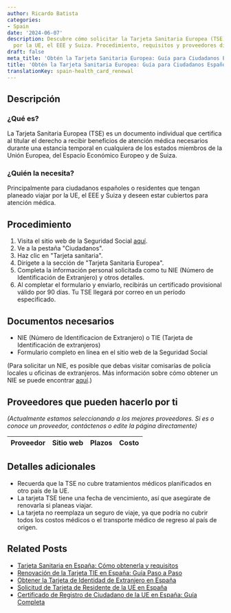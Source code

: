 ```yaml
---
author: Ricardo Batista
categories:
- Spain
date: '2024-06-07'
description: Descubre cómo solicitar la Tarjeta Sanitaria Europea (TSE) para viajar
  por la UE, el EEE y Suiza. Procedimiento, requisitos y proveedores disponibles.
draft: false
meta_title: 'Obtén la Tarjeta Sanitaria Europea: Guía para Ciudadanos Españoles'
title: 'Obtén la Tarjeta Sanitaria Europea: Guía para Ciudadanos Españoles'
translationKey: spain-health_card_renewal
---
```



## Descripción
### ¿Qué es?
La Tarjeta Sanitaria Europea (TSE) es un documento individual que certifica al titular el derecho a recibir beneficios de atención médica necesarios durante una estancia temporal en cualquiera de los estados miembros de la Unión Europea, del Espacio Económico Europeo y de Suiza.

### ¿Quién la necesita?
Principalmente para ciudadanos españoles o residentes que tengan planeado viajar por la UE, el EEE y Suiza y deseen estar cubiertos para atención médica.

## Procedimiento
1. Visita el sitio web de la Seguridad Social [aquí](https://sede.seg-social.gob.es/wps/portal/sede/sede/Inicio).
2. Ve a la pestaña "Ciudadanos".
3. Haz clic en "Tarjeta sanitaria".
4. Dirígete a la sección de "Tarjeta Sanitaria Europea".
5. Completa la información personal solicitada como tu NIE (Número de Identificación de Extranjero) y otros detalles.
6. Al completar el formulario y enviarlo, recibirás un certificado provisional válido por 90 días. Tu TSE llegará por correo en un período especificado.

## Documentos necesarios
- NIE (Número de Identificacion de Extranjero) o TIE (Tarjeta de Identificación de extranjeros)
- Formulario completo en línea en el sitio web de la Seguridad Social

(Para solicitar un NIE, es posible que debas visitar comisarías de policía locales u oficinas de extranjeros. Más información sobre cómo obtener un NIE se puede encontrar [aquí](http://extranjeros.inclusion.gob.es/es/ModelosSolicitudes/Mod_solicitudes2/15-Formulario_NIE_y_certificados.pdf).)

## Proveedores que pueden hacerlo por ti

_(Actualmente estamos seleccionando a los mejores proveedores. Si es o conoce un proveedor, contáctenos o edite la página directamente)_

| Proveedor | Sitio web | Plazos | Costo |
| --------------- | --------------- | :-------------: | :-------------: |

## Detalles adicionales
- Recuerda que la TSE no cubre tratamientos médicos planificados en otro país de la UE.
- La tarjeta TSE tiene una fecha de vencimiento, así que asegúrate de renovarla si planeas viajar.
- La tarjeta no reemplaza un seguro de viaje, ya que podría no cubrir todos los costos médicos o el transporte médico de regreso al país de origen.

## Related Posts

- [Tarjeta Sanitaria en España: Cómo obtenerla y requisitos](https://tramitit.com/es/guides/spain/solicitud_de_la_tarjeta_sanitaria/)
- [Renovación de la Tarjeta TIE en España: Guía Paso a Paso](https://tramitit.com/es/guides/spain/renovacion_de_la_tarjeta_de_residente_comunitario/)
- [Obtener la Tarjeta de Identidad de Extranjero en España](https://tramitit.com/es/guides/spain/solicitud_de_la_tarjeta_de_estudiante/)
- [Solicitud de Tarjeta de Residente de la UE en España](https://tramitit.com/es/guides/spain/solicitud_de_tarjeta_de_residente_comunitario/)
- [Certificado de Registro de Ciudadano de la UE en España: Guía Completa](https://tramitit.com/es/guides/spain/certificado_de_registro_de_ciudadano_de_la_ue/)